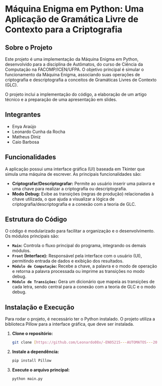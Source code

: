 # Máquina Enigma em Python: Uma Aplicação de Gramática Livre de Contexto para a Criptografia

## Sobre o Projeto

Este projeto é uma implementação da Máquina Enigma em Python, desenvolvido para a disciplina de Autômatos, do curso de Ciência da Computação na FACOMP/ICEN/UFPA. O objetivo principal é simular o funcionamento da Máquina Enigma, associando suas operações de criptografia e descriptografia a conceitos de Gramáticas Livres de Contexto (GLC).

O projeto inclui a implementação do código, a elaboração de um artigo técnico e a preparação de uma apresentação em slides.

## Integrantes

* Enya Araújo
* Leonardo Cunha da Rocha
* Matheus Diniz
* Caio Barbosa

## Funcionalidades

A aplicação possui uma interface gráfica (UI) baseada em Tkinter que simula uma máquina de escrever. As principais funcionalidades são:

* **Criptografar/Descriptografar:** Permite ao usuário inserir uma palavra e uma chave para realizar a criptografia ou descriptografia.
* **Modo Debug:** Exibe as transições (regras de produção) relacionadas à chave utilizada, o que ajuda a visualizar a lógica de criptografia/descriptografia e a conexão com a teoria de GLC.

## Estrutura do Código

O código é modularizado para facilitar a organização e o desenvolvimento. Os módulos principais são:

* **`Main`:** Controla o fluxo principal do programa, integrando os demais módulos.
* **`Front` (Interface):** Responsável pela interface com o usuário (UI), permitindo entrada de dados e exibição dos resultados.
* **`Módulo de Computação`:** Recebe a chave, a palavra e o modo de operação e retorna a palavra processada ou imprime as transições no modo debug.
* **`Módulo de Transições`:** Gera um dicionário que mapeia as transições de cada letra, sendo central para a conexão com a teoria de GLC e o modo debug.

## Instalação e Execução

Para rodar o projeto, é necessário ter o Python instalado. O projeto utiliza a biblioteca Pillow para a interface gráfica, que deve ser instalada.

1.  **Clone o repositório:**
    ```bash
    git clone [https://github.com/Leonardo08x/-EN05215---AUTOMATOS---2025---Projeto-da-maquina-enigma-em-python.git](https://github.com/Leonardo08x/-EN05215---AUTOMATOS---2025---Projeto-da-maquina-enigma-em-python.git)
    ```
2.  **Instale a dependência:**
    ```bash
    pip install Pillow
    ```
3.  **Execute o arquivo principal:**
    ```bash
    python main.py
    ```
